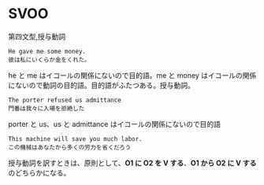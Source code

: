 SVOO
====

第四文型,授与動詞

```
He gave me some money.
彼は私にいくらか金をくれた。
```

he と me はイコールの関係にないので目的語。me と money はイコールの関係にないので動詞の目的語。目的語がふたつある。授与動詞。

```
The porter refused us admittance
門番は我々に入場を拒絶した
```

porter と us、us と admittance はイコールの関係にないので目的語

```
This machine will save you much labor.
この機械はあなたから多くの労力を省くだろう
```

授与動詞を訳すときは、原則として、**O1 に O2 を V する**、**O1 から O2 に V する**のどちらかになる。

